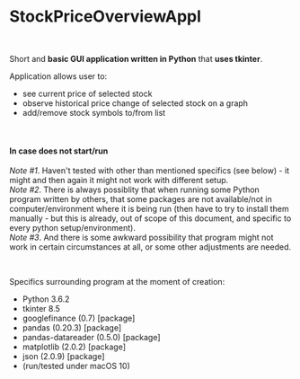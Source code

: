 # StockPriceOverviewAppl

<br>

Short and **basic GUI application written in Python** that **uses tkinter**. 

Application allows user to:
- see current price of selected stock
- observe historical price change of selected stock on a graph
- add/remove stock symbols to/from list

<br>

#### In case does not start/run

*Note #1*. Haven't tested with other than mentioned specifics (see below) - it might and then again it might not work with different setup.<br> 
*Note #2*. There is always possiblity that when running some Python program written by others, that some packages are not available/not in computer/environment where it is being run (then have to try to install them manually - but this is already, out of scope of this document, and specific to every python setup/environment).<br>
*Note #3*. And there is some awkward possibility that program might not work in certain circumstances at all, or some other adjustments are needed.<br>

<br>

Specifics surrounding program at the moment of creation:
- Python 3.6.2
- tkinter 8.5
- googlefinance (0.7) [package]
- pandas (0.20.3) [package]
- pandas-datareader (0.5.0) [package]
- matplotlib (2.0.2) [package]
- json (2.0.9) [package]
- (run/tested under macOS 10)
